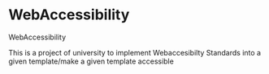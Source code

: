 # WebAccessibility
WebAccessibility

This is a project of university to implement Webaccesibilty Standards into a given template/make a given template accessible

